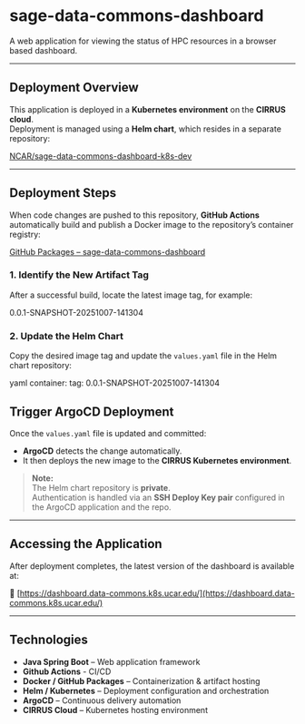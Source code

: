 # sage-data-commons-dashboard

A web application for viewing the status of HPC resources in a browser based dashboard.

---

## Deployment Overview

This application is deployed in a **Kubernetes environment** on the **CIRRUS cloud**.  
Deployment is managed using a **Helm chart**, which resides in a separate repository:

[NCAR/sage-data-commons-dashboard-k8s-dev](https://github.com/NCAR/sage-data-commons-dashboard-k8s-dev)

---

## Deployment Steps

When code changes are pushed to this repository, **GitHub Actions** automatically build and publish a Docker image to the repository’s container registry:

[GitHub Packages – sage-data-commons-dashboard](https://github.com/NCAR/sage-data-commons-dashboard/pkgs/container/sage-data-commons-dashboard)

### 1. Identify the New Artifact Tag
After a successful build, locate the latest image tag, for example:

0.0.1-SNAPSHOT-20251007-141304

### 2. Update the Helm Chart
Copy the desired image tag and update the `values.yaml` file in the Helm chart repository:

yaml
container:
  tag: 0.0.1-SNAPSHOT-20251007-141304

## Trigger ArgoCD Deployment

Once the `values.yaml` file is updated and committed:

- **ArgoCD** detects the change automatically.  
- It then deploys the new image to the **CIRRUS Kubernetes environment**.

> **Note:**  
> The Helm chart repository is **private**.  
> Authentication is handled via an **SSH Deploy Key pair** configured in the ArgoCD application and the repo.

---

## Accessing the Application

After deployment completes, the latest version of the dashboard is available at:

🔗 [https://dashboard.data-commons.k8s.ucar.edu/](https://dashboard.data-commons.k8s.ucar.edu/)

---

## Technologies

- **Java Spring Boot** – Web application framework
- **Github Actions** - CI/CD
- **Docker / GitHub Packages** – Containerization & artifact hosting  
- **Helm / Kubernetes** – Deployment configuration and orchestration  
- **ArgoCD** – Continuous delivery automation  
- **CIRRUS Cloud** – Kubernetes hosting environment
